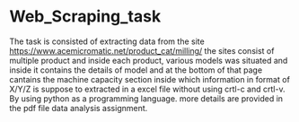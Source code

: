 # Web_Scraping_task
The task is consisted of extracting data from the site https://www.acemicromatic.net/product_cat/milling/
the sites consist of multiple product and inside each product, various models was situated and inside it contains the details of model and at the bottom of that page cantains the machine capacity section inside which information in format of X/Y/Z is suppose to extracted in a excel file without using crtl-c and crtl-v. By using python as a programming language. more details are provided in the pdf file data analysis assignment.
